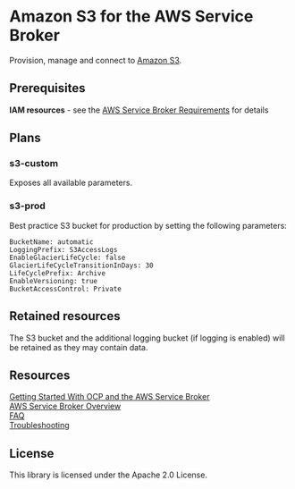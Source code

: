 # Amazon S3 for the AWS Service Broker
Provision, manage and connect to [Amazon S3](https://aws.amazon.com/s3/).

## Prerequisites

**IAM resources** - see the [AWS Service Broker Requirements](https://github.com/awslabs/aws-servicebroker-documentation/blob/master/Overview.md#requirements) for details

## Plans

### s3-custom
Exposes all available parameters.

### s3-prod
Best practice S3 bucket for production by setting the following parameters:

    BucketName: automatic
    LoggingPrefix: S3AccessLogs
    EnableGlacierLifeCycle: false
    GlacierLifeCycleTransitionInDays: 30
    LifeCyclePrefix: Archive
    EnableVersioning: true
    BucketAccessControl: Private

## Retained resources

The S3 bucket and the additional logging bucket (if logging is enabled) will be retained as they may contain data.

## Resources

[Getting Started With OCP and the AWS Service Broker](https://github.com/awslabs/aws-servicebroker-documentation/blob/master/getting-started.md)  
[AWS Service Broker Overview](https://github.com/awslabs/aws-servicebroker-documentation/blob/master/Overview.md)  
[FAQ](https://github.com/awslabs/aws-servicebroker-documentation/blob/master/FAQ.md)  
[Troubleshooting](https://github.com/awslabs/aws-servicebroker-documentation/blob/master/Troubleshooting.md)  

## License

This library is licensed under the Apache 2.0 License.
